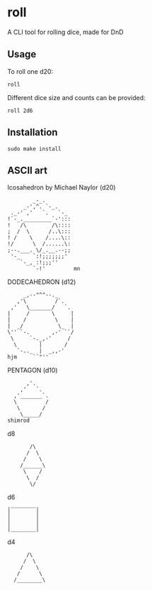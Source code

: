 # roll

A CLI tool for rolling dice, made for DnD

## Usage
To roll one d20:
```
roll
```

Different dice size and counts can be provided:
```
roll 2d6
```

## Installation
```
sudo make install
```


## ASCII art
Icosahedron by Michael Naylor (d20)
```
        _-_.
     _-',^. `-_.
 ._-' ,'   `.   `-_ 
!`-_._________`-':::
!   /\        /\::::
;  /  \      /..\:::
! /    \    /....\::
!/      \  /......\:
;--.___. \/_.__.--;; 
 '-_    `:!;;;;;;;'
    `-_, :!;;;''
        `-!'         mn
```
DODECAHEDRON (d12)
```
     _,--"^"--._     
   ,'\         /`.   
 ,'   \_______/   `. 
|     /       \     |
|    /         \    |
|  _/           \_  |
\'' `-.       ,-' ``/
 \     `-._,-'     / 
  \       |       /  
   `-.._  |  _,,-'   
hjm     ``"''
```
PENTAGON (d10)
```
      ,'.
    ,'   `.
  ,'_______`.
  \         /
   \       /
    \_____/
shimrod
```
d8
```
       /\        
      /  \       
     /    \      
    /______\     
     \    /     
      \  /     
       \/       
```
d6
```
│‾‾‾‾‾‾‾‾│
│        │
│        │
│________│
```
d4
```
      /\      
     /  \     
    /    \    
   /      \   
  /________\
```
